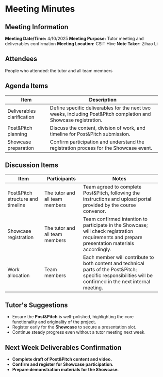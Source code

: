# Meeting Minutes

## Meeting Information

**Meeting Date/Time:** 4/10/2025 
**Meeting Purpose:** Tutor meeting and deliverables confirmation
**Meeting Location:** CSIT Hive
**Note Taker:** Zihao Li

## Attendees

People who attended:  the tutor and all team members

## Agenda Items

| Item | Description |
| ---- | ------------ |
| Deliverables clarification | Define specific deliverables for the next two weeks, including Post&Pitch completion and Showcase registration. |
| Post&Pitch planning | Discuss the content, division of work, and timeline for Post&Pitch submission. |
| Showcase preparation | Confirm participation and understand the registration process for the Showcase event. |

## Discussion Items

| Item | Participants | Notes |
| ---- | ------------- | ----- |
| Post&Pitch structure and timeline | The tutor and all team members | Team agreed to complete Post&Pitch, following the instructions and upload portal provided by the course convenor. |
| Showcase registration | The tutor and all team members | Team confirmed intention to participate in the Showcase; will check registration requirements and prepare presentation materials accordingly. |
| Work allocation | Team members | Each member will contribute to both content and technical parts of the Post&Pitch; specific responsibilities will be confirmed in the next internal meeting. |

## Tutor's Suggestions

- Ensure the **Post&Pitch** is well-polished, highlighting the core functionality and originality of the project.  
- Register early for the **Showcase** to secure a presentation slot.  
- Continue steady progress even without a tutor meeting next week.  

## Next Week Deliverables Confirmation

- **Complete draft of Post&Pitch content and video.**  
- **Confirm and register for Showcase participation.**  
- **Prepare demonstration materials for the Showcase.**
